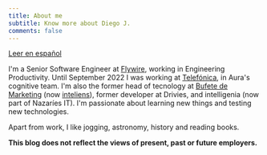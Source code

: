 ```yaml
---
title: About me
subtitle: Know more about Diego J.
comments: false
---
```


[Leer en español](/es/pages/about)

I'm a Senior Software Engineer at [Flywire](https://www.flywire.com/es), working in Engineering Productivity. Until September 2022 I was working at [Telefónica](https://www.telefonica.com/en/home), in Aura's cognitive team. I'm also the former head of tecnology at [Bufete de Marketing](http://www.bufetedemarketing.com/) (now [inteliens](https://www.inteliens.com/)), former developer at Drivies, and intelligenia (now part of Nazaríes IT). I'm passionate about learning new things and testing new technologies.

Apart from work, I like jogging, astronomy, history and reading books.

**This blog does not reflect the views of present, past or future employers.**
